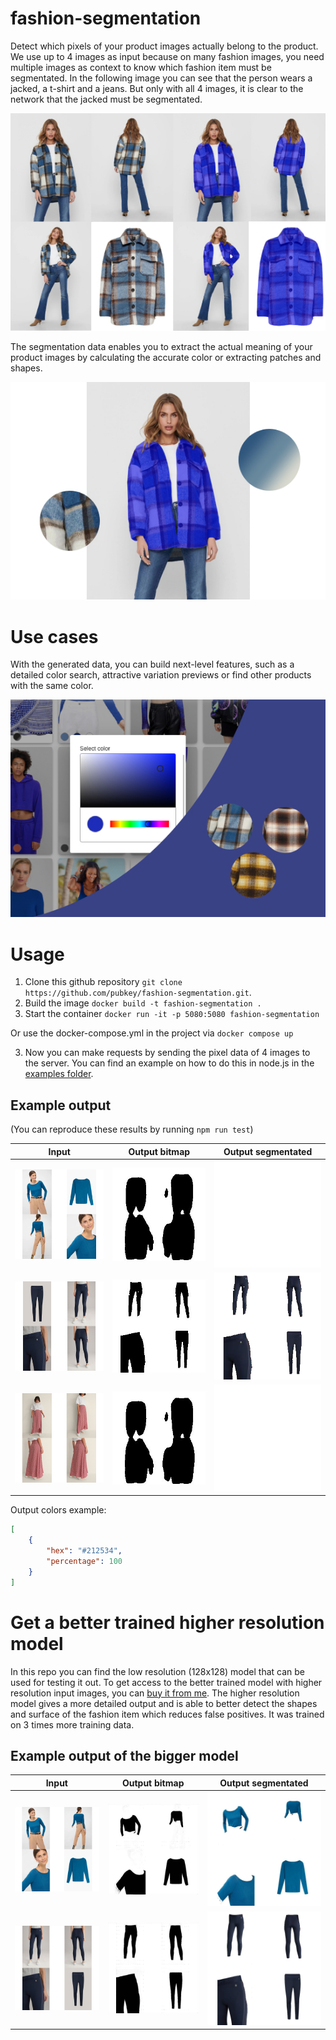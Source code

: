 # fashion-segmentation

Detect which pixels of your product images actually belong to the product.
We use up to 4 images as input because on many fashion images, you need multiple images as context to know which fashion item must be segmentated. In the following image you can see that the person wears a jacked, a t-shirt and a jeans. But only with all 4 images, it is clear to the network that the jacked must be segmentated.

<p align="center">
    <img src="./docs/images/fashion-segmentation-input-output.jpg" alt="fashion segmentation input output" />
</p>

The segmentation data enables you to extract the actual meaning of your product images by calculating the accurate color or extracting patches and shapes.

<p align="center">
    <img src="./docs/images/fashion-segmentation-evaluated.jpg" alt="fashion segmentation evaluated" />
</p>


# Use cases


With the generated data, you can build next-level features, such as a detailed color search, attractive variation previews or find other products with the same color.

<p align="center">
    <img src="./docs/images/fashion-segmentation-use-cases.jpg" alt="fashion segmentation use cases" />
</p>


# Usage

1. Clone this github repository `git clone https://github.com/pubkey/fashion-segmentation.git`.
2. Build the image `docker build -t fashion-segmentation .`
3. Start the container `docker run -it -p 5080:5080 fashion-segmentation`

Or use the docker-compose.yml in the project via `docker compose up`

3. Now you can make requests by sending the pixel data of 4 images to the server. You can find an example on how to do this in node.js in the [examples folder](./examples/nodejs-example.ts).

## Example output

(You can reproduce these results by running `npm run test`)

Input                      |  Output bitmap            |  Output segmentated       |
:-------------------------:|:-------------------------:|:-------------------------:|
![](./output/0002/input.jpg)    |  ![](./output/0002/bitmap.jpg) |  ![](./output/0002/segmentated.png)
![](./output/0001/input.jpg)    |  ![](./output/0001/bitmap.jpg) |  ![](./output/0001/segmentated.png)
![](./output/0003/input.jpg)    |  ![](./output/0003/bitmap.jpg) |  ![](./output/0003/segmentated.png)

Output colors example:

```json
[
    {
        "hex": "#212534",
        "percentage": 100
    }
]
```

# Get a better trained higher resolution model

In this repo you can find the low resolution (128x128) model that can be used for testing it out. To get access to the better trained model with higher resolution input images, you can [buy it from me](https://gitter.im/pubkey/). The higher resolution model gives a more detailed output and is able to better detect the shapes and surface of the fashion item which reduces false positives. It was trained on 3 times more training data.

## Example output of the bigger model

Input                      |  Output bitmap            |  Output segmentated
:-------------------------:|:-------------------------:|:-------------------------:
![](./output-384/0002/input.jpg)    |  ![](./output-384/0002/bitmap.jpg) |  ![](./output-384/0002/segmentated.jpg)
![](./output-384/0001/input.jpg)    |  ![](./output-384/0001/bitmap.jpg) |  ![](./output-384/0001/segmentated.jpg)
